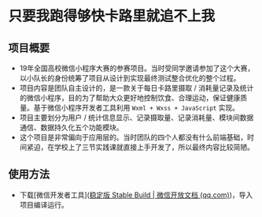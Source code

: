 # 只要我跑得够快卡路里就追不上我

## 项目概要

- 19年全国高校微信小程序大赛的参赛项目。当时受同学邀请参加了这个大赛，以小队长的身份统筹了项目从设计到实现最终测试整合优化的整个过程。
- 项目内容是团队自主设计的，是一款关于每日卡路里摄取 / 消耗量记录及统计的微信小程序，目的为了帮助大众更好地控制饮食、合理运动，保证健康质量。基于微信小程序开发者工具利用 `Wxml + Wxss + JavaScript` 实现。
- 项目主要划分为用户 / 统计信息显示、记录摄取量、记录消耗量、模块间数据通信、数据持久化五个功能模块。
- 这个项目是非常偏向于应用层的。当时团队的四个人都没有什么前端基础，时间紧迫，在学校上了三节实践课就直接上手开发了，所以最终内容比较简陋。

## 使用方法

- 下载[微信开发者工具]([稳定版 Stable Build | 微信开放文档 (qq.com)](https://developers.weixin.qq.com/miniprogram/dev/devtools/download.html))，导入项目编译运行。